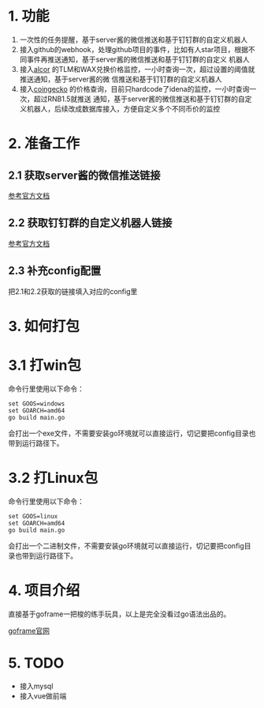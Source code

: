 # 1. 功能
1. 一次性的任务提醒，基于server酱的微信推送和基于钉钉群的自定义机器人
2. 接入github的webhook，处理github项目的事件，比如有人star项目，根据不同事件再推送通知，基于server酱的微信推送和基于钉钉群的自定义
   机器人
3. 接入[alcor](https://docs.alcor.exchange/) 的TLM和WAX兑换价格监控，一小时查询一次，超过设置的阈值就推送通知，基于server酱的微
   信推送和基于钉钉群的自定义机器人
4. 接入[coingecko](https://www.coingecko.com/en/api) 的价格查询，目前只hardcode了idena的监控，一小时查询一次，超过RNB1.5就推送
   通知，基于server酱的微信推送和基于钉钉群的自定义机器人，后续改成数据库接入，方便自定义多个不同币价的监控

# 2. 准备工作
## 2.1 获取server酱的微信推送链接
[参考官方文档](https://sc.ftqq.com/?c=wechat&a=bind)
## 2.2 获取钉钉群的自定义机器人链接
[参考官方文档](https://ding-doc.dingtalk.com/doc#/serverapi2/qf2nxq/26eaddd5)
## 2.3 补充config配置
把2.1和2.2获取的链接填入对应的config里

# 3. 如何打包
# 3.1 打win包
命令行里使用以下命令：

    set GOOS=windows
    set GOARCH=amd64
    go build main.go
会打出一个exe文件，不需要安装go环境就可以直接运行，切记要把config目录也带到运行路径下。
# 3.2 打Linux包
命令行里使用以下命令：

    set GOOS=linux
    set GOARCH=amd64
    go build main.go
会打出一个二进制文件，不需要安装go环境就可以直接运行，切记要把config目录也带到运行路径下。

# 4. 项目介绍
直接基于goframe一把梭的练手玩具，以上是完全没看过go语法出品的。

[goframe官网](https://goframe.org/index)

# 5. TODO
-   接入mysql
-   接入vue做前端
